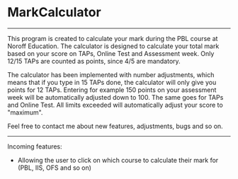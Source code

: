 # MarkCalculator

----------------------------------------------------------------------

This program is created to calculate your mark during the PBL course at Noroff Education. The calculator is designed to calculate your total mark based on your score on TAPs, Online Test and Assessment week. Only 12/15 TAPs are counted as points, since 4/5 are mandatory.

The calculator has been implemented with number adjustments, which means that if you type in 15 TAPs done, the calculator will only give you points for 12 TAPs. Entering for example 150 points on your assessment week will be automatically adjusted down to 100. The same goes for TAPs and Online Test. All limits exceeded will automatically adjust your score to "maximum".

Feel free to contact me about new features, adjustments, bugs and so on.

------------------------------------------------------------------------

Incoming features:
* Allowing the user to click on which course to calculate their mark for (PBL, IIS, OFS and so on)
